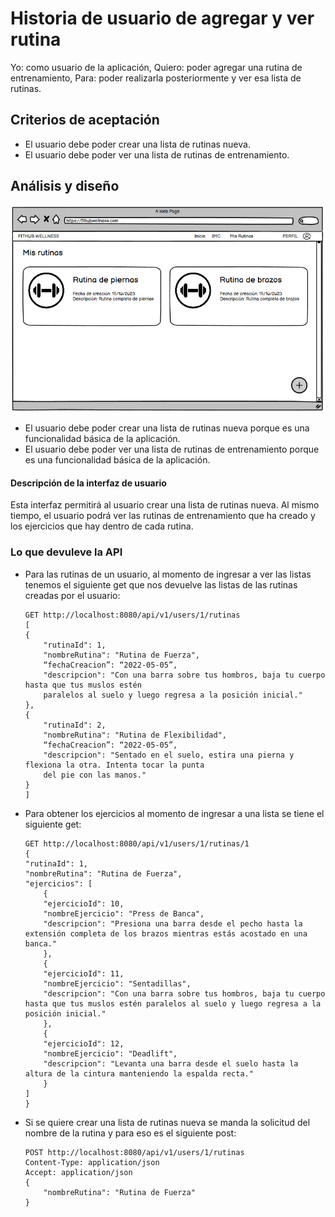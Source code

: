 # Historia de usuario de agregar y ver rutina

Yo: como usuario de la aplicación,
Quiero: poder agregar una rutina de entrenamiento,
Para: poder realizarla posteriormente y ver esa lista de rutinas.

## Criterios de aceptación

- El usuario debe poder crear una lista de rutinas nueva.
- El usuario debe poder ver una lista de rutinas de entrenamiento.

## Análisis y diseño

<img src="../assets/historia30.png" alt="Historia de usuario de agregar y ver rutina" width="500px" ><br/>

- El usuario debe poder crear una lista de rutinas nueva porque es una funcionalidad básica de la aplicación.
- El usuario debe poder ver una lista de rutinas de entrenamiento porque es una funcionalidad básica de la aplicación.

#### Descripción de la interfaz de usuario

Esta interfaz permitirá al usuario crear una lista de rutinas nueva. Al mismo tiempo, el usuario podrá ver las rutinas de entrenamiento que ha creado y los ejercicios que hay dentro de cada rutina.

### Lo que devuleve la API

- Para las rutinas de un usuario, al momento de ingresar a ver las listas tenemos el siguiente get que nos devuelve las listas de las rutinas creadas por el usuario:

    ```
    GET http://localhost:8080/api/v1/users/1/rutinas
    [
    {
        "rutinaId": 1,
        "nombreRutina": "Rutina de Fuerza",
        “fechaCreacion”: “2022-05-05”,
        "descripcion": "Con una barra sobre tus hombros, baja tu cuerpo hasta que tus muslos estén
        paralelos al suelo y luego regresa a la posición inicial."
    },
    {
        "rutinaId": 2,
        "nombreRutina": "Rutina de Flexibilidad",
        “fechaCreacion”: “2022-05-05”,
        "descripcion": "Sentado en el suelo, estira una pierna y flexiona la otra. Intenta tocar la punta 
        del pie con las manos."
    }
    ]
    ```

- Para obtener los ejercicios al momento de ingresar a una lista se tiene el siguiente get:

    ```
    GET http://localhost:8080/api/v1/users/1/rutinas/1
    {
    "rutinaId": 1,
    "nombreRutina": "Rutina de Fuerza",
    "ejercicios": [
        {
        "ejercicioId": 10,
        "nombreEjercicio": "Press de Banca",
        "descripcion": "Presiona una barra desde el pecho hasta la extensión completa de los brazos mientras estás acostado en una banca."
        },
        {
        "ejercicioId": 11,
        "nombreEjercicio": "Sentadillas",
        "descripcion": "Con una barra sobre tus hombros, baja tu cuerpo hasta que tus muslos estén paralelos al suelo y luego regresa a la posición inicial."
        },
        {
        "ejercicioId": 12,
        "nombreEjercicio": "Deadlift",
        "descripcion": "Levanta una barra desde el suelo hasta la altura de la cintura manteniendo la espalda recta."
        }
    ]
    }
    ```

- Si se quiere crear una lista de rutinas nueva se manda la solicitud del nombre de la rutina y para eso es el siguiente post:

    ```
    POST http://localhost:8080/api/v1/users/1/rutinas
    Content-Type: application/json
    Accept: application/json
    {
        "nombreRutina": "Rutina de Fuerza"
    }
    ```